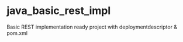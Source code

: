 # java_basic_rest_impl
Basic REST implementation ready project with deploymentdescriptor &amp; pom.xml
